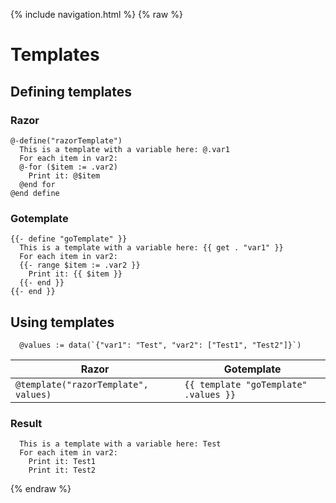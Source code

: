 {% include navigation.html %}
{% raw %}
# Templates

## Defining templates

### Razor
```
@-define("razorTemplate")
  This is a template with a variable here: @.var1  
  For each item in var2:  
  @-for ($item := .var2)
    Print it: @$item  
  @end for
@end define
```

### Gotemplate
```
{{- define "goTemplate" }}
  This is a template with a variable here: {{ get . "var1" }}
  For each item in var2:
  {{- range $item := .var2 }}
    Print it: {{ $item }}
  {{- end }}
{{- end }}
```

## Using templates

```
  @values := data(`{"var1": "Test", "var2": ["Test1", "Test2"]}`)
```

| Razor | Gotemplate
| ---   | ---
| ```@template("razorTemplate", values)``` | ```{{ template "goTemplate" .values }}```

### Result

```
  This is a template with a variable here: Test
  For each item in var2:
    Print it: Test1
    Print it: Test2
```

{% endraw %}